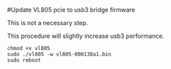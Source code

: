 #Update VL805 pcie to usb3 bridge firmware

This is not a necessary step.

This procedure will slightly increase usb3 performance.

```
chmod +x vl805
sudo ./vl805 -w vl805-000138a1.bin
sudo reboot
```
